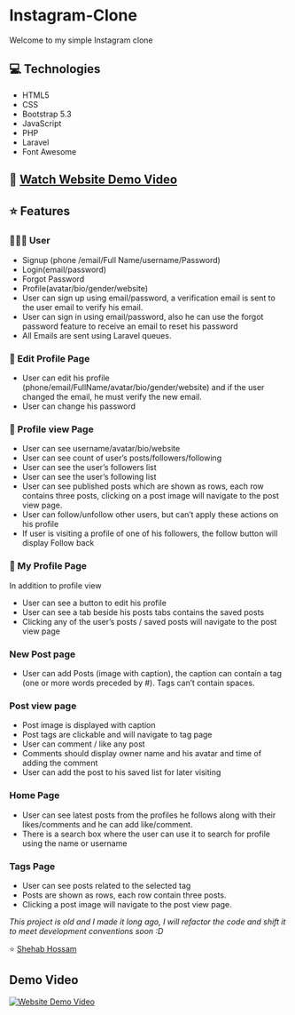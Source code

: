 # Instagram-Clone
Welcome to my simple Instagram clone
## 💻 Technologies
- HTML5
- CSS
- Bootstrap 5.3
- JavaScript
- PHP
- Laravel
- Font Awesome

## 🎥 [Watch Website Demo Video](https://github.com/Shehab8K/ITIOS/tree/main/projects/Javascript#demo)
## ⭐ Features
<h3>👨🏻‍💼 User</h3>

- Signup (phone /email/Full Name/username/Password)
- Login(email/password)
- Forgot Password
- Profile(avatar/bio/gender/website)
- User can sign up using email/password, a verification email is sent to the user email to verify his email.
- User can sign in using email/password, also he can use the forgot password feature to receive an email to reset his password
- All Emails are sent using Laravel queues.

<h3>📃 Edit Profile Page</h3>

- User can edit his profile (phone/email/FullName/avatar/bio/gender/website) and if the user changed the email, he must verify the new email.
- User can change his password

<h3>👀 Profile view Page</h3>

- User can see username/avatar/bio/website
- User can see count of user’s posts/followers/following
- User can see the user’s followers list
- User can see the user’s following list
- User can see published posts which are shown as rows, each row contains
three posts, clicking on a post image will navigate to the post view page.
- User can follow/unfollow other users, but can’t apply these actions on his
profile
- If user is visiting a profile of one of his followers, the follow button will
display Follow back

<h3>👀 My Profile Page</h3>

In addition to profile view

- User can see a button to edit his profile
- User can see a tab beside his posts tabs contains the saved posts
- Clicking any of the user’s posts / saved posts will navigate to the post view page

<h3>New Post page</h3>

- User can add Posts (image with caption), the caption can contain a tag
(one or more words preceded by #). Tags can’t contain spaces.

<h3>Post view page</h3>

- Post image is displayed with caption
- Post tags are clickable and will navigate to tag page
- User can comment / like any post
- Comments should display owner name and his avatar and time of adding the comment
- User can add the post to his saved list for later visiting

<h3>Home Page</h3>

- User can see latest posts from the profiles he follows along with their likes/comments and he can add like/comment.
- There is a search box where the user can use it to search for profile using the name or username

<h3>Tags Page</h3>

- User can see posts related to the selected tag
- Posts are shown as rows, each row contain three posts.
- Clicking a post image will navigate to the post view page.

<i>This project is old and I made it long ago, I will refactor the code and shift it to meet development conventions soon :D</i>

⭐ [Shehab Hossam](https://github.com/Shehab8K)

## <div id="demo">Demo Video</div> 
[![Website Demo Video](https://img.youtube.com/vi/tabohIdPqy0/0.jpg)](https://youtu.be/tabohIdPqy0)

